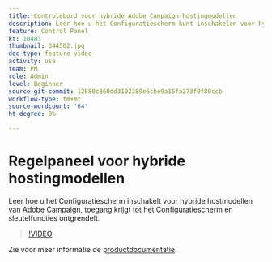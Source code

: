 ```yaml
---
title: Controlebord voor hybride Adobe Campaign-hostingmodellen
description: Leer hoe u het Configuratiescherm kunt inschakelen voor hybride hostmodellen, toegang tot het Configuratiescherm en ontgrendeling van sleutelfuncties.
feature: Control Panel
kt: 10483
thumbnail: 344502.jpg
doc-type: feature video
activity: use
team: PM
role: Admin
level: Beginner
source-git-commit: 12080c860dd3102389e6cbe9a15fa273f0f80ccb
workflow-type: tm+mt
source-wordcount: '64'
ht-degree: 0%

---
```



# Regelpaneel voor hybride hostingmodellen

Leer hoe u het Configuratiescherm inschakelt voor hybride hostmodellen van Adobe Campaign, toegang krijgt tot het Configuratiescherm en sleutelfuncties ontgrendelt.

>[!VIDEO](https://video.tv.adobe.com/v/344502?quality=12)

Zie voor meer informatie de [productdocumentatie](https://experienceleague.adobe.com/docs/control-panel/using/instances-settings/external-accounts.html).
